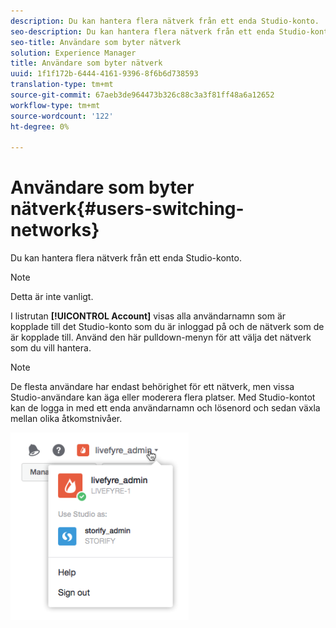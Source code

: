 ```yaml
---
description: Du kan hantera flera nätverk från ett enda Studio-konto.
seo-description: Du kan hantera flera nätverk från ett enda Studio-konto.
seo-title: Användare som byter nätverk
solution: Experience Manager
title: Användare som byter nätverk
uuid: 1f1f172b-6444-4161-9396-8f6b6d738593
translation-type: tm+mt
source-git-commit: 67aeb3de964473b326c88c3a3f81ff48a6a12652
workflow-type: tm+mt
source-wordcount: '122'
ht-degree: 0%

---
```



# Användare som byter nätverk{#users-switching-networks}

Du kan hantera flera nätverk från ett enda Studio-konto.

>[!NOTE]
>
>Detta är inte vanligt.

I listrutan **[!UICONTROL Account]** visas alla användarnamn som är kopplade till det Studio-konto som du är inloggad på och de nätverk som de är kopplade till. Använd den här pulldown-menyn för att välja det nätverk som du vill hantera.

>[!NOTE]
>
>De flesta användare har endast behörighet för ett nätverk, men vissa Studio-användare kan äga eller moderera flera platser. Med Studio-kontot kan de logga in med ett enda användarnamn och lösenord och sedan växla mellan olika åtkomstnivåer.

![](assets/UsersChangeAccount-285x300.png)

